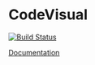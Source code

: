 # CodeVisual
[![Build Status](https://travis-ci.org/kuviman/codevisual.svg?branch=master)](https://travis-ci.org/kuviman/codevisual)

[Documentation](https://kuviman.github.io/codevisual)